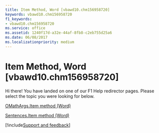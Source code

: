 ```yaml
---
title: Item Method, Word [vbawd10.chm156958720]
keywords: vbawd10.chm156958720
f1_keywords:
- vbawd10.chm156958720
ms.service: office
ms.assetid: 1240f17d-a32e-44af-8fb8-c2eb755d25a6
ms.date: 06/08/2017
ms.localizationpriority: medium
---
```



# Item Method, Word [vbawd10.chm156958720]

Hi there! You have landed on one of our F1 Help redirector pages. Please select the topic you were looking for below.

[OMathArgs.Item method (Word)](https://msdn.microsoft.com/library/e43a083e-40c1-415d-a14e-4d1c6785a58e%28Office.15%29.aspx)

[Sentences.Item method (Word)](https://msdn.microsoft.com/library/e68b4bac-c7b2-9953-d24d-e97e6b2f026c%28Office.15%29.aspx)

[!include[Support and feedback](~/includes/feedback-boilerplate.md)]